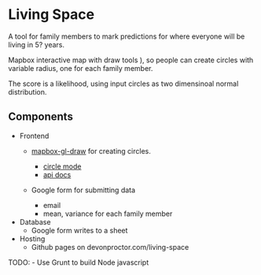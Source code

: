 # Living Space

A tool for family members to mark predictions for where everyone will be living
in 5? years.

Mapbox interactive map with draw tools
), so people can
create circles with variable radius, one for each family member.

The score is a likelihood, using input circles as two dimensinoal normal
distribution.

## Components
- Frontend
  - [mapbox-gl-draw](https://docs.mapbox.com/mapbox-gl-js/example/mapbox-gl-draw/)
		for creating circles.
	- [circle mode](https://github.com/iamanvesh/mapbox-gl-draw-circle)
	- [api docs](https://github.com/mapbox/mapbox-gl-draw/blob/master/docs/API.md)

  - Google form for submitting data
    - email
    - mean, variance for each family member
- Database
  - Google form writes to a sheet
- Hosting
  - Github pages on devonproctor.com/living-space

TODO:
	- Use Grunt to build Node javascript
